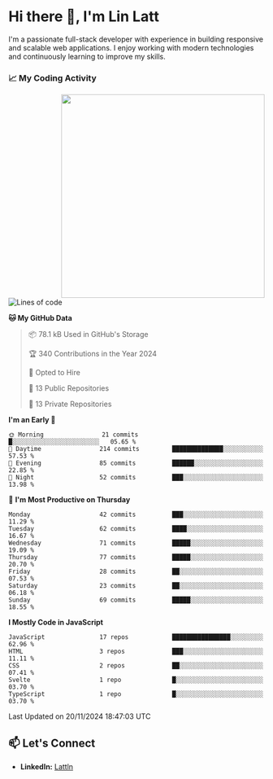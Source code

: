 # Hi there 👋, I'm Lin Latt

I'm a passionate full-stack developer with experience in building responsive and scalable web applications. I enjoy working with modern technologies and continuously learning to improve my skills.

### 📈 My Coding Activity 
<img src="https://github.com/user-attachments/assets/6cec4854-3eec-4600-9120-9be1d3cb2bfe"  width="400px" align="right">

<!--START_SECTION:waka-->
![Lines of code](https://img.shields.io/badge/From%20Hello%20World%20I%27ve%20Written-296.3%20thousand%20lines%20of%20code-blue)

**🐱 My GitHub Data** 

> 📦 78.1 kB Used in GitHub's Storage 
 > 
> 🏆 340 Contributions in the Year 2024
 > 
> 💼 Opted to Hire
 > 
> 📜 13 Public Repositories 
 > 
> 🔑 13 Private Repositories 
 > 
**I'm an Early 🐤** 

```text
🌞 Morning                21 commits          █░░░░░░░░░░░░░░░░░░░░░░░░   05.65 % 
🌆 Daytime                214 commits         ██████████████░░░░░░░░░░░   57.53 % 
🌃 Evening                85 commits          ██████░░░░░░░░░░░░░░░░░░░   22.85 % 
🌙 Night                  52 commits          ███░░░░░░░░░░░░░░░░░░░░░░   13.98 % 
```
📅 **I'm Most Productive on Thursday** 

```text
Monday                   42 commits          ███░░░░░░░░░░░░░░░░░░░░░░   11.29 % 
Tuesday                  62 commits          ████░░░░░░░░░░░░░░░░░░░░░   16.67 % 
Wednesday                71 commits          █████░░░░░░░░░░░░░░░░░░░░   19.09 % 
Thursday                 77 commits          █████░░░░░░░░░░░░░░░░░░░░   20.70 % 
Friday                   28 commits          ██░░░░░░░░░░░░░░░░░░░░░░░   07.53 % 
Saturday                 23 commits          ██░░░░░░░░░░░░░░░░░░░░░░░   06.18 % 
Sunday                   69 commits          █████░░░░░░░░░░░░░░░░░░░░   18.55 % 
```


**I Mostly Code in JavaScript** 

```text
JavaScript               17 repos            ████████████████░░░░░░░░░   62.96 % 
HTML                     3 repos             ███░░░░░░░░░░░░░░░░░░░░░░   11.11 % 
CSS                      2 repos             ██░░░░░░░░░░░░░░░░░░░░░░░   07.41 % 
Svelte                   1 repo              █░░░░░░░░░░░░░░░░░░░░░░░░   03.70 % 
TypeScript               1 repo              █░░░░░░░░░░░░░░░░░░░░░░░░   03.70 % 
```




 Last Updated on 20/11/2024 18:47:03 UTC
<!--END_SECTION:waka-->

## 📫 Let's Connect

- **LinkedIn:** [Lattln](https://linkedin.com/in/lin-latt)
<!-- - **Portfolio:** [Your Portfolio](https://yourportfolio.com) -->
